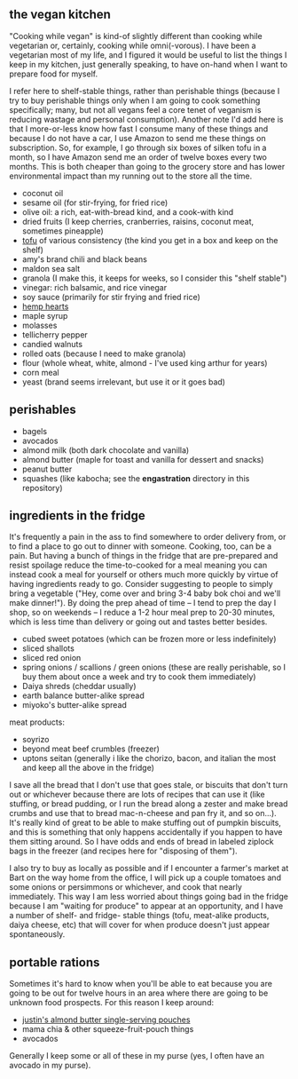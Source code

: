the vegan kitchen
---
"Cooking while vegan" is kind-of slightly different than cooking while vegetarian or, certainly, cooking while omni(-vorous). I have been a vegetarian most of my life, and I figured it would be useful to list the things I keep in my kitchen, just generally speaking, to have on-hand when I want to prepare food for myself.

I refer here to shelf-stable things, rather than perishable things (because I try to buy perishable things only when I am going to cook something specifically; many, but not all vegans feel a core tenet of veganism is reducing wastage and personal consumption). Another note I'd add here is that I more-or-less know how fast I consume many of these things and because I do not have a car, I use Amazon to send me these things on subscription. So, for example, I go through six boxes of silken tofu in a month, so I have Amazon send me an order of twelve boxes every two months. This is both cheaper than going to the grocery store and has lower environmental impact than my running out to the store all the time.

- coconut oil
- sesame oil (for stir-frying, for fried rice)
- olive oil: a rich, eat-with-bread kind, and a cook-with kind
- dried fruits (I keep cherries, cranberries, raisins, coconut meat, sometimes pineapple)
- [tofu](https://smile.amazon.com/Mori-Nu-Silken-Tofu-Soft-Ounce/dp/B000LKZ84W/) of various consistency (the kind you get in a box and keep on the shelf)
- amy's brand chili and black beans
- maldon sea salt
- granola (I make this, it keeps for weeks, so I consider this "shelf stable")
- vinegar: rich balsamic, and rice vinegar
- soy sauce (primarily for stir frying and fried rice)
- [hemp hearts](https://smile.amazon.com/Manitoba-Harvest-Organic-Hearts-Shelled/dp/B00H4H0JXA/)
- maple syrup
- molasses
- tellicherry pepper
- candied walnuts
- rolled oats (because I need to make granola)
- flour (whole wheat, white, almond - I've used king arthur for years)
- corn meal
- yeast (brand seems irrelevant, but use it or it goes bad)

perishables
---
- bagels
- avocados
- almond milk (both dark chocolate and vanilla)
- almond butter (maple for toast and vanilla for dessert and snacks)
- peanut butter
- squashes (like kabocha; see the **engastration** directory in this repository)

ingredients in the fridge
---
It's frequently a pain in the ass to find somewhere to order delivery from, or to find a place to go out to dinner with someone. Cooking, too, can be a pain. But having a bunch of things in the fridge that are pre-prepared and resist spoilage reduce the time-to-cooked for a meal meaning you can instead cook a meal for yourself or others much more quickly by virtue of having ingredients ready to go. Consider suggesting to people to simply bring a vegetable ("Hey, come over and bring 3-4 baby bok choi and we'll make dinner!"). By doing the prep ahead of time – I tend to prep the day I shop, so on weekends – I reduce a 1-2 hour meal prep to 20-30 minutes, which is less time than delivery or going out and tastes better besides.

- cubed sweet potatoes (which can be frozen more or less indefinitely)
- sliced shallots
- sliced red onion
- spring onions / scallions / green onions (these are really perishable, so I buy them about once a week and try to cook them immediately)
- Daiya shreds (cheddar usually)
- earth balance butter-alike spread
- miyoko's butter-alike spread

meat products:
- soyrizo
- beyond meat beef crumbles (freezer)
- uptons seitan (generally i like the chorizo, bacon, and italian the most and keep all the above in the fridge)

I save all the bread that I don't use that goes stale, or biscuits that don't turn out or whichever because there are lots of recipes that can use it (like stuffing, or bread pudding, or I run the bread along a zester and make bread crumbs and use that to bread mac-n-cheese and pan fry it, and so on...). It's really kind of great to be able to make stuffing out of pumpkin biscuits, and this is something that only happens accidentally if you happen to have them sitting around. So I have odds and ends of bread in labeled ziplock bags in the freezer (and recipes here for "disposing of them").

I also try to buy as locally as possible and if I encounter a farmer's market at Bart on the way home from the office, I will pick up a couple tomatoes and some onions or persimmons or whichever, and cook that nearly immediately. This way I am less worried about things going bad in the fridge because I am "waiting for produce" to appear at an opportunity, and I have a number of shelf- and fridge- stable things (tofu, meat-alike products, daiya cheese, etc) that will cover for when produce doesn't just appear spontaneously.

portable rations
---
Sometimes it's hard to know when you'll be able to eat because you are going to be out for twelve hours in an area where there are going to be unknown food prospects. For this reason I keep around:

- [justin's almond butter single-serving pouches](https://smile.amazon.com/Justins-Almond-Butter-Maple-Squeeze/dp/B001HTIYDI/)
- mama chia & other squeeze-fruit-pouch things
- avocados

Generally I keep some or all of these in my purse (yes, I often have an avocado in my purse).
